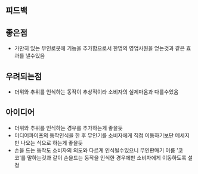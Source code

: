 ## 피드백

## 좋은점
- 가만히 있는 무인로봇에 기능을 추가함으로서 한명의 영업사원을 얻는것과 같은 효과를 낼수있음

## 우려되는점 
- 더위와 추위를 인식하는 동작이 추상적이라 소비자의 실제마음과 다를수있음

## 아이디어
- 더위와 추위를 인식하는 경우를 추가하는게 좋을듯
- 미디어파이프의 동작인식을 한 후 무인기를 소비자에게 직접 이동하기보단 메세지만 나오는 식으로 하는게 좋을듯
- 손을 드는 동작도 소비자의 의도와 다르게 인식될수있으니 무인판매기 이름 '코코'를 말하는것과 같이 손을드는 동작을 인식한 경우에만 소비자에게 이동하도록 설정
